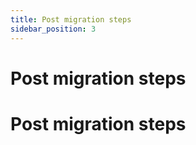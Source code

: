 ```yaml
---
title: Post migration steps
sidebar_position: 3
---
```


# Post migration steps

# Post migration steps

